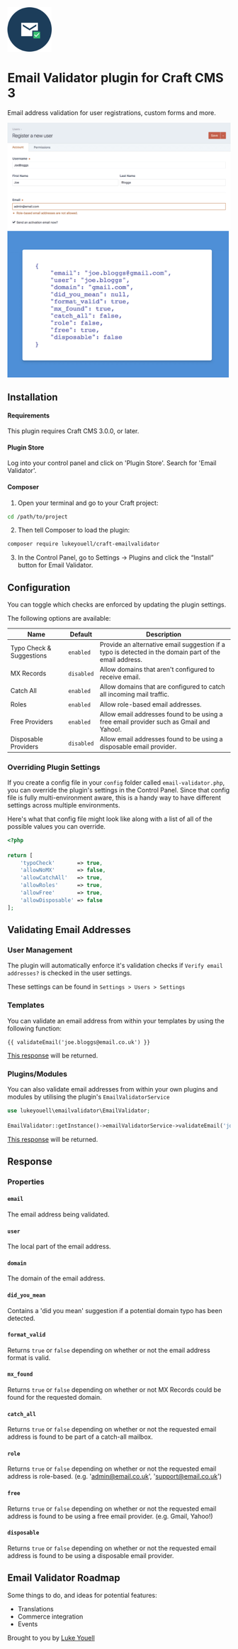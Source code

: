 <img src="src/icon.svg" alt="icon" width="100" height="100">

# Email Validator plugin for Craft CMS 3

Email address validation for user registrations, custom forms and more.

<img src="resources/screenshots/cp.png" alt="cp">

<img src="resources/screenshots/frontend.png" alt="frontend" width="500">

## Installation

#### Requirements

This plugin requires Craft CMS 3.0.0, or later.

#### Plugin Store

Log into your control panel and click on 'Plugin Store'. Search for 'Email Validator'.

#### Composer

1. Open your terminal and go to your Craft project:

```bash
cd /path/to/project
```

2. Then tell Composer to load the plugin:

```bash
composer require lukeyouell/craft-emailvalidator
```

3. In the Control Panel, go to Settings → Plugins and click the “Install” button for Email Validator.

## Configuration

You can toggle which checks are enforced by updating the plugin settings.

The following options are available:

| Name | Default | Description |
| ---- | ------- | ----------- |
| Typo Check & Suggestions | `enabled` | Provide an alternative email suggestion if a typo is detected in the domain part of the email address. |
| MX Records | `disabled` | Allow domains that aren't configured to receive email. |
| Catch All | `enabled` | Allow domains that are configured to catch all incoming mail traffic. |
| Roles | `enabled` | Allow role-based email addresses. |
| Free Providers | `enabled` | Allow email addresses found to be using a free email provider such as Gmail and Yahoo!. |
| Disposable Providers | `disabled` | Allow email addresses found to be using a disposable email provider. |

### Overriding Plugin Settings

If you create a config file in your `config` folder called `email-validator.php`, you can override the plugin's settings in the Control Panel. Since that config file is fully multi-environment aware, this is a handy way to have different settings across multiple environments.

Here's what that config file might look like along with a list of all of the possible values you can override.

```php
<?php

return [
    'typoCheck'       => true,
    'allowNoMX'       => false,
    'allowCatchAll'   => true,
    'allowRoles'      => true,
    'allowFree'       => true,
    'allowDisposable' => false
];
```

## Validating Email Addresses

### User Management

The plugin will automatically enforce it's validation checks if `Verify email addresses?` is checked in the user settings.

These settings can be found in `Settings > Users > Settings`

### Templates

You can validate an email address from within your templates by using the following function:

```
{{ validateEmail('joe.bloggs@email.co.uk') }}
```

[This response](#response) will be returned.

### Plugins/Modules

You can also validate email addresses from within your own plugins and modules by utilising the plugin's `EmailValidatorService`

```php
use lukeyouell\emailvalidator\EmailValidator;

EmailValidator::getInstance()->emailValidatorService->validateEmail('joe.bloggs@email.co.uk');
```

[This response](#response) will be returned.

## Response

### Properties

#### `email`

The email address being validated.

#### `user`

The local part of the email address.

#### `domain`

The domain of the email address.

#### `did_you_mean`

Contains a 'did you mean' suggestion if a potential domain typo has been detected.

#### `format_valid`

Returns `true` or `false` depending on whether or not the email address format is valid.

#### `mx_found`

Returns `true` or `false` depending on whether or not MX Records could be found for the requested domain.

#### `catch_all`

Returns `true` or `false` depending on whether or not the requested email address is found to be part of a catch-all mailbox.

#### `role`

Returns `true` or `false` depending on whether or not the requested email address is role-based. (e.g. 'admin@email.co.uk', 'support@email.co.uk')

#### `free`

Returns `true` or `false` depending on whether or not the requested email address is found to be using a free email provider. (e.g. Gmail, Yahoo!)

#### `disposable`

Returns `true` or `false` depending on whether or not the requested email address is found to be using a disposable email provider.

## Email Validator Roadmap

Some things to do, and ideas for potential features:

* Translations
* Commerce integration
* Events

Brought to you by [Luke Youell](https://github.com/lukeyouell)
